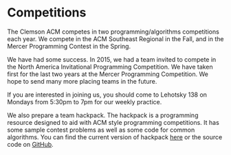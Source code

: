 Competitions
============

The Clemson ACM competes in two programming/algorithms competitions each year. We compete in the ACM Southeast Regional in the Fall, and in the Mercer Programming Contest in the Spring.

We have had some success. In 2015, we had a team invited to compete in the North America Invitational Programming Competition. We have taken first for the last two years at the Mercer Programming Competition. We hope to send many more placing teams in the future.

If you are interested in joining us, you should come to Lehotsky 138 on Mondays from 5:30pm to 7pm for our weekly practice.

We also prepare a team hackpack. The hackpack is a programming resource designed to aid with ACM style programming competitions. It has some sample contest problems as well as some code for common algorithms. You can find the current version of hackpack [here][] or the source code on [GitHub][].

[here]: https://github.com/clemsonacm/hackpack/downloads/hackpack.pdf
[GitHub]: https://github.com/clemsonacm/hackpack
